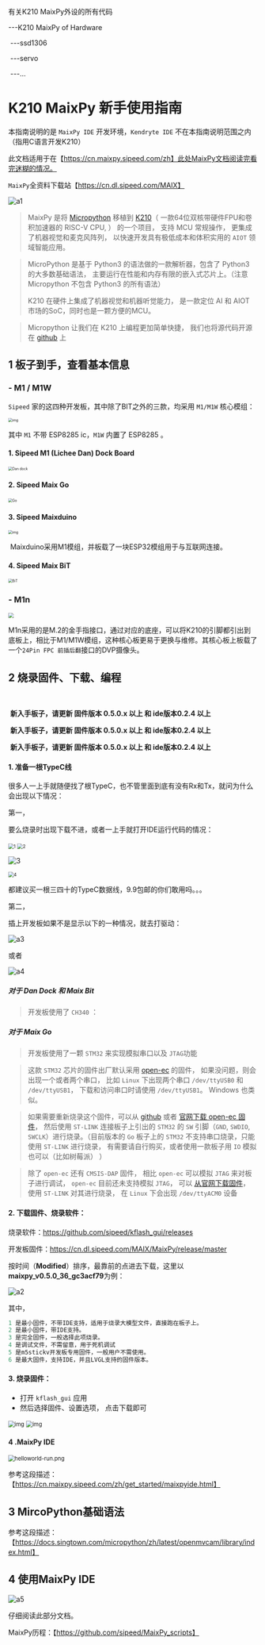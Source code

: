 有关K210 MaixPy外设的所有代码

---K210 MaixPy of Hardware

​	---ssd1306

​	---servo

​	---...



# K210 MaixPy 新手使用指南

本指南说明的是 `MaixPy IDE` 开发环境，`Kendryte IDE` 不在本指南说明范围之内（指用C语言开发K210）



此文档适用于在【https://cn.maixpy.sipeed.com/zh】此处MaixPy文档阅读完看完迷糊的情况。

`MaixPy`全资料下载站【https://cn.dl.sipeed.com/MAIX】

![a1](C:\Users\Simon\Desktop\2020BY\K210\src\img\a1.jpg)



> MaixPy 是将 [Micropython](http://micropython.org/) 移植到 [K210](https://kendryte.com/)（ 一款64位双核带硬件FPU和卷积加速器的 RISC-V CPU,  ） 的一个项目， 支持 MCU 常规操作， 更集成了机器视觉和麦克风阵列， 以快速开发具有极低成本和体积实用的 `AIOT` 领域智能应用。

> MicroPython 是基于 Python3 的语法做的一款解析器，包含了 Python3 的大多数基础语法， 主要运行在性能和内存有限的嵌入式芯片上。（注意 Micropython 不包含 Python3 的所有语法）
>
> K210 在硬件上集成了机器视觉和机器听觉能力， 是一款定位 AI 和 AIOT 市场的SoC，同时也是一颗方便的MCU。 

> Micropython 让我们在 K210 上编程更加简单快捷， 我们也将源代码开源在 [github](https://github.com/sipeed/MaixPy) 上

## 1 板子到手，查看基本信息

### - M1 / M1W

`Sipeed`  家的这四种开发板，其中除了BIT之外的三款，均采用  `M1/M1W`  核心模组：

<img src="https://cn.maixpy.sipeed.com/assets/M1_pin.png" alt="img" style="zoom:50%;" />

其中  `M1`  不带  ESP8285  ic，`M1W`  内置了 ESP8285 。

#### 1.  **Sipeed M1 (Lichee Dan) Dock Board**

<img src="https://cn.maixpy.sipeed.com/assets/Dan_Dock.png" alt="Dan dock" style="zoom:50%;" />

#### 2.  **Sipeed Maix Go**

<img src="https://cn.maixpy.sipeed.com/assets/Go.jpg" alt="Go" style="zoom:50%;" />

#### 3.  **Sipeed Maixduino**

<img src="http://spider.ws.126.net/1e8c74f7b0bff8465942c46fd43c88d3.jpeg" alt="img" style="zoom:50%;" />

​	Maixduino采用M1模组，并板载了一块ESP32模组用于与互联网连接。

#### 4.  **Sipeed Maix BiT**

<img src="https://cn.maixpy.sipeed.com/assets/BiT.png" alt="BiT" style="zoom:50%;" />

### - M1n  

<img src="C:\Users\Simon\Desktop\2020BY\K210\src\img\20200410194244.png" style="zoom:67%;" />

M1n采用的是M.2的金手指接口，通过对应的底座，可以将K210的引脚都引出到底板上，相比于M1/M1W模组，这种核心板更易于更换与维修。其核心板上板载了一个`24Pin FPC 前插后翻`接口的DVP摄像头。

## 2  烧录固件、下载、编程

​	

​	**新入手板子，请更新  固件版本 0.5.0.x 以上  和  ide版本0.2.4 以上**

​	**新入手板子，请更新  固件版本 0.5.0.x 以上  和  ide版本0.2.4 以上**

​	**新入手板子，请更新  固件版本 0.5.0.x 以上  和  ide版本0.2.4 以上**



#### 1. 准备一根TypeC线

很多人一上手就随便找了根TypeC，也不管里面到底有没有Rx和Tx，就问为什么会出现以下情况：

第一，	

要么烧录时出现下载不进，或者一上手就打开IDE运行代码的情况：

<img src="C:\Users\Simon\Desktop\2020BY\K210\src\img\faq\1.png" alt="1" style="zoom:67%;" />

<img src="C:\Users\Simon\Desktop\2020BY\K210\src\img\faq\2.png" alt="2" style="zoom:67%;" />



![3](C:\Users\Simon\Desktop\2020BY\K210\src\img\faq\3.jpg)

<img src="C:\Users\Simon\Desktop\2020BY\K210\src\img\faq\4.jpg" alt="4" style="zoom:67%;" />



都建议买一根三四十的TypeC数据线，9.9包邮的你们敢用吗。。。

第二，

插上开发板如果不是显示以下的一种情况，就去打驱动：

![a3](C:\Users\Simon\Desktop\2020BY\K210\src\img\a3.png)

或者

![a4](C:\Users\Simon\Desktop\2020BY\K210\src\img\a4.png)



##### 对于 Dan Dock 和 Maix Bit

> 开发板使用了 `CH340` ：

##### 对于 Maix Go

> 开发板使用了一颗 `STM32` 来实现模拟串口以及 `JTAG`功能

> 这款 `STM32` 芯片的固件出厂默认采用 [open-ec](https://github.com/sipeed/open-ec) 的固件， 如果没问题，则会出现一个或者两个串口， 比如 `Linux` 下出现两个串口 `/dev/ttyUSB0` 和 `/dev/ttyUSB1`， 下载和访问串口时请使用 `/dev/ttyUSB1`。 Windows 也类似。

> 如果需要重新烧录这个固件，可以从 [github](https://github.com/sipeed/open-ec/releases) 或者 [官网下载 open-ec 固件](http://dl.sipeed.com/MAIX/tools/flash-zero.bin)， 然后使用 `ST-LINK` 连接板子上引出的 `STM32` 的 `SW` 引脚（`GND`, `SWDIO`, `SWCLK`）进行烧录。（目前版本的 `Go` 板子上的 `STM32` 不支持串口烧录，只能使用 `ST-LINK` 进行烧录， 有需要请自行购买，或者使用一款板子用 `IO` 模拟也可以（比如树莓派） ）

> 除了 `open-ec` 还有 `CMSIS-DAP` 固件， 相比 `open-ec` 可以模拟 `JTAG` 来对板子进行调试， `open-ec` 目前还未支持模拟 `JTAG`， 可以 [从官网下载固件](http://dl.sipeed.com/MAIX/tools/maix_go_cmsisdap_new.hex)， 使用 `ST-LINK` 对其进行烧录， 在 `Linux` 下会出现 `/dev/ttyACM0` 设备

#### 2. 下载固件、烧录软件：

烧录软件：https://github.com/sipeed/kflash_gui/releases

开发板固件：https://cn.dl.sipeed.com/MAIX/MaixPy/release/master  

按时间（**Modified**）排序，最靠前的点进去下载，这里以**maixpy_v0.5.0_36_gc3acf79**为例：

![a2](C:\Users\Simon\Desktop\2020BY\K210\src\img\a2.png)

其中，

```python
1 是最小固件，不带IDE支持，适用于烧录大模型文件，直接跑在板子上。
2 是最小固件，带IDE支持。
3 是完全固件，一般选择此项烧录。
4 是调试文件，不需留意，用于死机调试
5 是m5stickv开发板专用固件，一般用户不需使用。
6 是最大固件，支持IDE，并且LVGL支持的固件版本。
```

#### 3. 烧录固件：

- 打开 `kflash_gui` 应用
- 然后选择固件、设置选项， 点击下载即可

<img src="https://cn.maixpy.sipeed.com/assets/kflash_gui_screenshot_1.png" alt="img" style="zoom: 80%;" />

<img src="https://cn.maixpy.sipeed.com/assets/kflash_gui_screenshot_download.png" alt="img" style="zoom:80%;" />

#### 4 .MaixPy IDE

<img src="https://cn.maixpy.sipeed.com/zh/get_started/assets/helloworld-run.png" alt="helloworld-run.png" style="zoom:80%;" />

参考这段描述：【https://cn.maixpy.sipeed.com/zh/get_started/maixpyide.html】

## 3  MircoPython基础语法

参考这段描述：【https://docs.singtown.com/micropython/zh/latest/openmvcam/library/index.html】

## 4  使用MaixPy IDE

![a5](C:\Users\Simon\Desktop\2020BY\K210\src\img\a5.png)

仔细阅读此部分文档。

MaixPy历程：【https://github.com/sipeed/MaixPy_scripts】